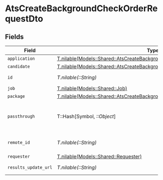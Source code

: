 # AtsCreateBackgroundCheckOrderRequestDto


## Fields

| Field                                                                                                                                                      | Type                                                                                                                                                       | Required                                                                                                                                                   | Description                                                                                                                                                | Example                                                                                                                                                    |
| ---------------------------------------------------------------------------------------------------------------------------------------------------------- | ---------------------------------------------------------------------------------------------------------------------------------------------------------- | ---------------------------------------------------------------------------------------------------------------------------------------------------------- | ---------------------------------------------------------------------------------------------------------------------------------------------------------- | ---------------------------------------------------------------------------------------------------------------------------------------------------------- |
| `application`                                                                                                                                              | [T.nilable(Models::Shared::AtsCreateBackgroundCheckOrderRequestDtoApplication)](../../models/shared/atscreatebackgroundcheckorderrequestdtoapplication.md) | :heavy_minus_sign:                                                                                                                                         | N/A                                                                                                                                                        |                                                                                                                                                            |
| `candidate`                                                                                                                                                | [T.nilable(Models::Shared::AtsCreateBackgroundCheckOrderRequestDtoCandidate)](../../models/shared/atscreatebackgroundcheckorderrequestdtocandidate.md)     | :heavy_minus_sign:                                                                                                                                         | N/A                                                                                                                                                        |                                                                                                                                                            |
| `id`                                                                                                                                                       | *T.nilable(::String)*                                                                                                                                      | :heavy_minus_sign:                                                                                                                                         | Unique identifier                                                                                                                                          | 8187e5da-dc77-475e-9949-af0f1fa4e4e3                                                                                                                       |
| `job`                                                                                                                                                      | [T.nilable(Models::Shared::Job)](../../models/shared/job.md)                                                                                               | :heavy_minus_sign:                                                                                                                                         | N/A                                                                                                                                                        |                                                                                                                                                            |
| `package`                                                                                                                                                  | [T.nilable(Models::Shared::AtsCreateBackgroundCheckOrderRequestDtoPackage)](../../models/shared/atscreatebackgroundcheckorderrequestdtopackage.md)         | :heavy_minus_sign:                                                                                                                                         | N/A                                                                                                                                                        |                                                                                                                                                            |
| `passthrough`                                                                                                                                              | T::Hash[Symbol, *::Object*]                                                                                                                                | :heavy_minus_sign:                                                                                                                                         | Value to pass through to the provider                                                                                                                      | {<br/>"other_known_names": "John Doe"<br/>}                                                                                                                |
| `remote_id`                                                                                                                                                | *T.nilable(::String)*                                                                                                                                      | :heavy_minus_sign:                                                                                                                                         | Provider's unique identifier                                                                                                                               | 8187e5da-dc77-475e-9949-af0f1fa4e4e3                                                                                                                       |
| `requester`                                                                                                                                                | [T.nilable(Models::Shared::Requester)](../../models/shared/requester.md)                                                                                   | :heavy_minus_sign:                                                                                                                                         | N/A                                                                                                                                                        |                                                                                                                                                            |
| `results_update_url`                                                                                                                                       | *T.nilable(::String)*                                                                                                                                      | :heavy_minus_sign:                                                                                                                                         | Results update url                                                                                                                                         | https://exmaple.com/integrations/results/update                                                                                                            |